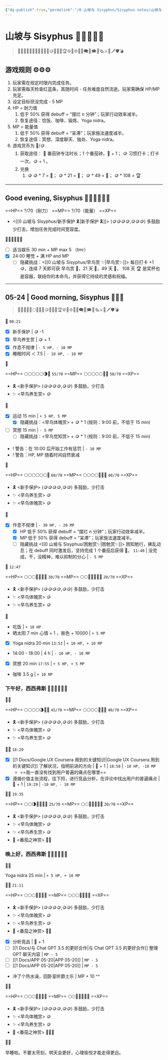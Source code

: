 ```yaml
---
{"dg-publish":true,"permalink":"/0 山坡与 Sisyphus/Sisyphus notes/山坡与 Sisyphus 🤚🤚🏼🤚🏻/","hide":true,"tags":["gardenEntry"],"created":"2023-05-22T01:33:40.331+08:00","updated":"2023-05-25T00:55:39.994+08:00"}
---
```



# 山坡与 Sisyphus 🤚🤚🏼🤚🏻

> 🤚🤚🏼🤚🏻🤚🤚🏼🤚🏻💎🪙🥉🥈🥇🏆⚙️🎲⚙🎲💬🗨💭🗯️📰🗞️⚔️🏹🗡️🛡️💣

## 游戏规则 ⚙️⚙️⚙️

1. 玩家需在规定时限内完成任务。
2. 玩家需每天检查红蓝条，其随时间 - 任务难度自然流逝。玩家需确保 HP/MP 充足。
3. 设定目标但没完成 - 5 MP
4. HP = 耐力值
	1. 低于 50% 获得 debuff = “摆烂 n 分钟”；玩家行动效率减半。
	2. 恢复途径：恰饭、咖啡、锻炼、Yoga nidra。
5. MP = 能量值
	1. 低于 50% 获得 debuff = “呆滞”；玩家施法速度减半。
	2. 恢复途径：冥想、深度聊天、独处、Yoga nidra。
6. 游戏货币为 💎/🪙
	1. 获取途径：
	   💎 番茄钟专注时长；1 个番茄钟，💎 + 1；
	   🪙 习惯打卡；打卡一次，🪙 + 1 。
	2. 兑换
		1. 🪙
		   🪙 * 7 = 🥉；
		   🪙 * 21 = 🥈；
		   🪙 * 49 = 🥇；
		   🪙 * 108 = 🏆
		   
---

## Good evening, Sisyphus 🤚🏻🤚🏻🤚🏻

==HP== ?/70（耐力）
==MP== ?/70（能量）
==XP==
- <[[0 山坡与 Sisyphus/新手保护 🎗️\|新手保护 🎗️]]> (🪙🪙🪙🪙,🪙🪙🪙) 多鼓励少打击，增加任务完成时间宽容度。

🤚🏻🤚🏻🤚🏻

- [ ] 适当娱乐 30 min + MP max 5 （tmr）
- [x] 24:00 睡觉 + 满 HP and MP
  - [ ] 隐藏挑战：<[[0 山坡与 Sisyphus/早鸟赏 ✨\|早鸟赏✨]]> 每日打卡 +1 🪙，连续 7 天即可获 早鸟赏 🥉，21 天 🥈，49 天 🥇， 108 天 🏆 是奖杯也是容器，联结你的本命鸟，并获得它持续的灵感和祝福。

---

## 05-24 | Good morning, Sisyphus 🤚🤚🤚

> 🤚🤚🏼🤚🏻🌕🌗🌚💎🪙🥉🥈🥇🏆⚙️🎲⚙🎲💬🗨💭🗯️📰🗞️⚔️🏹🗡️🛡️💣

🤚 `08:21`

- [x] 新手保护 | 🪙 -1
- [x] 早鸟养生赏 | 🪙 + 1
- [x] 作息不规律 | `- 5 HP, - 10 MP`
- [x] 睡眠时间 ＜ 7.5 | `- 10 HP, - 10 MP`

🤚

==HP== 🌕🌕🌕🌕🌕🌗🌚 `55/70`
==MP== 🌕🌕🌕🌕🌕🌚🌚 `50/70`
==XP==
- 🎗️ <新手保护> (🪙🪙🪙🪙,🪙🪙) 多鼓励，少打击
- ✨ <早鸟养生赏> 🪙

🤚

- [x] 运动 15 min | `+ 5 HP, 5 MP`
	- [x] 隐藏挑战：<早鸟体魄赏> + 🪙 * 1 (规则：9:00 前，不低于 15 min)
- [ ] 冥想 15 min | `- 5 MP`
	- [ ] 隐藏挑战：<早鸟觉知赏> + 🪙 * 1 (规则：9:00 前，不低于 15 min)
- ! 警告：在 10:00 后开始工作有惩罚 | `- 10 MP`
- ! 警告：HP, MP 随着时间自然衰减
 
🤚

==HP== 🌕🌕🌕🌕🌕🌕🌚 `60/70`
==MP== 🌕🌕🌕🌕🌚🌚🌚 `40/70`
==XP==
- 🎗️ <新手保护> (🪙🪙🪙🪙,🪙🪙) 多鼓励，少打击
- ✨ <早鸟养生赏> 🪙
- ✨ <早鸟体魄赏> 🪙
      
🤚

- [x] 作息不规律 | `- 30 HP, - 20 MP`
	- [x] HP 低于 50% 获得 debuff = “摆烂 n 分钟”；玩家行动效率减半。
	- [x] MP 低于 50% 获得 debuff = “呆滞”；玩家施法速度减半。
	- [ ] 隐藏挑战 <[[0 山坡与 Sisyphus/困勉赏✨\|困勉赏✨]]> 困知勉行，拂乱动忍；在 debuff 同时激发后，坚持完成 1 个番茄后获得 💎。 `11:40` | 没完成，干，没精神，难以抑制的分心 | `- 5 MP`

🤚 `12:47`

==HP== 🌕🌕🌕🌚🌚🌚🌚 `30/70`
==MP== 🌕🌕🌚🌚🌚🌚🌚 `20/70`
==XP==
- 🎗️ <新手保护> (🪙🪙🪙🪙,🪙🪙) 多鼓励，少打击
- ✨ <早鸟体魄赏> 🪙
- ✨ <早鸟养生赏> 🪙

🤚

- 吃饭 | `+ 10 HP`
- 晒太阳 7 min 心情 + 1 ，肤色 + 10000 | `+ 5 MP`
- [x] Yoga nidra 20 min `13:53` | `+ 10 HP, + 10 MP` 
- 14:00 - 18:00 | 4 h | `- 10 HP, - 10 MP`
- [x] 冥想 20 min `17:55` | `+ 5 HP, + 5 MP`
- 咖啡 3.5 g | `+ 10 MP`

### 下午好，西西弗斯 🤚🏼🤚🏼🤚🏼

🤚🏼

==HP== 🌕🌕🌕🌕🌗🌚🌚 `45/70`
==MP== 🌕🌕🌕🌕🌚🌚🌚 `40/70`
==XP==
- 🎗️ <新手保护> (🪙🪙🪙🪙,🪙🪙) 多鼓励，少打击
- ✨ <早鸟体魄赏> 🪙
- ✨ <早鸟养生赏> 🪙

🤚🏼 `18:29`

- [x] [[1 Docs/Google UX Coursera 用到的关键知识\|Google UX Coursera 用到的关键知识]] 了解状况，指明前进的方向 | 💎 + 1 | `18:58` | `-10 HP, -10 MP`
	- ==我一直没有找到用户普遍的痛点在哪里==
- [x] 遵循价值主张流程，往下捋，进行竞品分析，在评论中找出用户的普遍痛点 | 💎 + 1 | `19:29` | `-10 HP, - 10 MP`

🤚🏼 `19:35`

==HP== 🌕🌕🌗🌚🌚🌚🌚 `25/70`
==MP== 🌕🌕🌚🌚🌚🌚🌚 `20/70`
==XP==
- 🎗️ <新手保护> (🪙🪙🪙🪙,🪙🪙) 多鼓励，少打击
- ✨ <早鸟体魄赏> 🪙
- ✨ <早鸟养生赏> 🪙
- 🍅 <番茄之神赏> 💎💎 

### 晚上好，西西弗斯 🤚🏻🤚🏻🤚🏻

🤚🏻

Yoga nidra 25 min | `+ 5 HP, + 10 MP`

🤚🏻 `21:11`

==HP== 🌕🌕🌕🌚🌚🌚🌚
==MP== 🌕🌕🌕🌚🌚🌚🌚
==XP==
- 🎗️ <新手保护> (🪙🪙🪙🪙,🪙🪙) 多鼓励，少打击
- ✨ <早鸟体魄赏> 🪙
- ✨ <早鸟养生赏> 🪙
- 🍅 <番茄之神赏> 💎💎 

- [x] 分析竞品 | 💎 + 1 
- [ ] [[1 Docs/与 Chat GPT 3.5 的更好合作\|与 Chat GPT 3.5 的更好合作]] 整理 GPT 聊天内容 | `MP - 5`
- [ ] [[1 Docs/APP 05-20\|APP 05-20]] | `MP - 5`
- [ ] [[1 Docs/APP 05-20\|APP 05-20]] | `MP - 5` 

- 冲了个热水澡，回卧室听爵士乐 | MP + 10 ^^

🤚🏻

==HP== 🌕🌕🌕🌚🌚🌚🌚
==MP== 🌕🌕🌚🌚🌚🌚🌚
==XP==
- 🎗️ <新手保护> (🪙🪙🪙🪙,🪙🪙) 多鼓励，少打击
- ✨ <早鸟体魄赏> 🪙
- ✨ <早鸟养生赏> 🪙
- 🍅 <番茄之神赏> 💎💎💎 

🤚🏻

早睡啦。不要太苛刻，明天会更好，心理愉悦才能走得更远。
